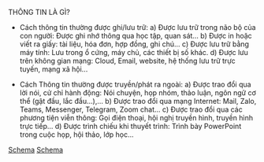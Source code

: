 THÔNG TIN LÀ GÌ?
*   Cách thông tin thường được ghi/lưu trữ:
    a) Được lưu trữ trong não bộ của con người: Được ghi nhớ thông qua học tập, quan sát…
    b) Được in hoặc viết ra giấy: tài liệu, hóa đơn, hợp đồng, ghi chú...
    c) Được lưu trữ bằng máy tính: Lưu trong ổ cứng, máy chủ, các thiết bị số khác.
    d) Được lưu trên không gian mạng: Cloud, Email, website, hệ thống lưu trữ trực tuyến, mạng xã hội...

*   Cách Thông tin thường được truyền/phát ra ngoài:
    a) Được trao đổi qua lời nói, cử chỉ hành động: Nói chuyện, họp nhóm, thảo luận, ngôn ngữ cơ thể (gật đầu, lắc đầu…),…
    b) Được trao đổi qua mạng Internet: Mail, Zalo, Teams, Messenger, Telegram, Zoom chat...
    c) Được trao đổi qua các phương tiện viễn thông: Gọi điện thoại, hội nghị truyền hình, truyền hình trực tiếp...
    d) Được trình chiếu khi thuyết trình: Trình bày PowerPoint trong cuộc họp, hội thảo, lớp học...

[Schema](page_21_img_0.png)
[Schema](page_21_img_1.png)
